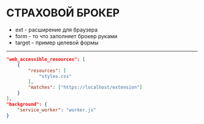 # СТРАХОВОЙ БРОКЕР

* ext - расширение для браузера
* form - то что заполняет брокер руками
* target - пример целевой формы

---


```json
"web_accessible_resources": [
    {
        "resources": [
            "styles.css"
        ],
        "matches": ["https://localhost/extension"]
    }
],
"background": {
    "service_worker": "worker.js"
}
```

